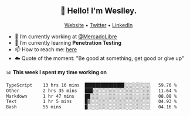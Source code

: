 <h2 align="center">👋 Hello! I'm Weslley.</h2>
<p align="center">
  <a href="http://weslleyneri.com.br">Website</a> •
  <a href="https://twitter.com/Weslley_Neri">Twitter</a> •
  <a href="https://www.linkedin.com/in/weslley-neri-3658908b">LinkedIn</a>
</p>


- 🔭 I’m currently working at [@MercadoLibre](https://github.com/mercadolibre)
- 🌱 I’m currently learning **Penetration Testing**
- 📫 How to reach me: [here](mailto:weslley39@gmail.com)
- ☁️ Quote of the moment: "Be good at something, get good or give up"

📊 **This week I spent my time working on**
<!--START_SECTION:waka-->

```txt
TypeScript    13 hrs 16 mins  ███████████████░░░░░░░░░░   59.76 %
Other         2 hrs 35 mins   ███░░░░░░░░░░░░░░░░░░░░░░   11.64 %
Markdown      1 hr 47 mins    ██░░░░░░░░░░░░░░░░░░░░░░░   08.08 %
Text          1 hr 5 mins     █▒░░░░░░░░░░░░░░░░░░░░░░░   04.93 %
Bash          55 mins         █░░░░░░░░░░░░░░░░░░░░░░░░   04.16 %
```

<!--END_SECTION:waka-->

<!-- Inspired by https://github.com/gruselhaus/gruselhaus -->